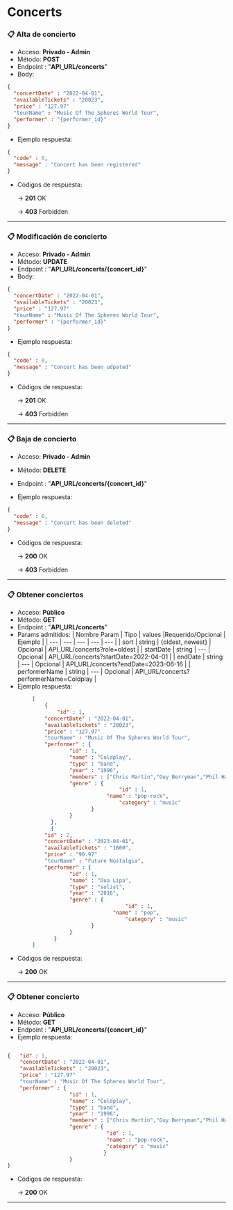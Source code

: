 # Concerts

### 📋 Alta de concierto

- Acceso: **Privado - Admin**
- Método: **POST**
- Endpoint : "**API_URL/concerts**"
- Body:

```json
{
  "concertDate" : "2022-04-01",
  "availableTickets" : "20023",
  "price" : "127.97"
  "tourName" : "Music Of The Spheres World Tour",
  "performer" : "{performer_id}"
}
```

- Ejemplo respuesta:

```json
{
  "code" : 0,
  "message" : "Concert has been registered"
}
```

- Códigos de respuesta:
    
    → **201** OK
    
    → **403** Forbidden

---

### 📋 Modificación de concierto

- Acceso: **Privado - Admin**
- Método: **UPDATE**
- Endpoint : "**API_URL/concerts/{concert_id}**"
- Body:

```json
{
  "concertDate" : "2022-04-01",
  "availableTickets" : "20023",
  "price" : "127.97"
  "tourName" : "Music Of The Spheres World Tour",
  "performer" : "{performer_id}"
}
```

- Ejemplo respuesta:

```json
{
  "code" : 0,
  "message" : "Concert has been udpated"
}
```

- Códigos de respuesta:
    
    → **201** OK
    
    → **403** Forbidden

---

### 📋 Baja de concierto

- Acceso: **Privado - Admin**
- Método: **DELETE**
- Endpoint : "**API_URL/concerts/{concert_id}**"

- Ejemplo respuesta:

```json
{
  "code" : 0,
  "message" : "Concert has been deleted"
}
```

- Códigos de respuesta:
    
    → **200** OK
    
    → **403** Forbidden

---

### 📋 Obtener conciertos

- Acceso: **Público**
- Método: **GET**
- Endpoint : "**API_URL/concerts**"
- Params admitidos:
	| Nombre Param | Tipo | values |Requerido/Opcional | Ejemplo | 
	| --- | --- | --- | --- | --- |
	| sort | string | {oldest, newest} | Opcional | API_URL/concerts?role=oldest |
	| startDate | string | --- | Opcional | API_URL/concerts?startDate=2022-04-01 |
	| endDate | string | --- | Opcional | API_URL/concerts?endDate=2023-06-16 |
	| performerName | string | --- | Opcional | API_URL/concerts?performerName=Coldplay |
- Ejemplo respuesta:
```json
		[
		    {
		    	"id" : 1,
  			"concertDate" : "2022-04-01",
			"availableTickets" : "20023",
	  		"price" : "127.97"
  			"tourName" : "Music Of The Spheres World Tour",
  			"performer" : {
  					"id" : 1,
  					"name" : "Coldplay",
  					"type" : "band",
  					"year" : "1996",
  					"members" : ["Chris Martin","Guy Berryman","Phil Harvey","Will Champion","Jon Buckland"],
					"genre" : {
    		      				  	"id" : 1,
   		      					"name" : "pop-rock",
    		      					"category" : "music"
		   				   }
   					}
		      },
		      {	
	 		"id" : 2,
  			"concertDate" : "2023-04-01",
			"availableTickets" : "1800",
		  	"price" : "90.97"
  			"tourName" : "Future Nostalgia",
	  		"performer" : {
  				   	"id" : 1,
  					"name" : "Dua Lipa",
  					"type" : "solist",
  					"year" : "2016",
					"genre" : {
    		      				      "id" : 1,
   		      				      "name" : "pop",
    		      				      "category" : "music"
		   			 	   }
   					}
		       }
		]
```

- Códigos de respuesta:
    
    → **200** OK
	
---

### 📋 Obtener concierto

- Acceso: **Público**
- Método: **GET**
- Endpoint : "**API_URL/concerts/{concert_id}**"
- Ejemplo respuesta:
```json

{	"id" : 1,
  	"concertDate" : "2022-04-01",
	"availableTickets" : "20023",
	"price" : "127.97"
  	"tourName" : "Music Of The Spheres World Tour",
  	"performer" : {
  					"id" : 1,
  					"name" : "Coldplay",
  					"type" : "band",
  					"year" : "1996",
  					"members" : ["Chris Martin","Guy Berryman","Phil Harvey","Will Champion","Jon Buckland"],
					"genre" : {
    		      				"id" : 1,
   		      					"name" : "pop-rock",
    		      				"category" : "music"
		   					   }
   					}
}	
```

- Códigos de respuesta:
    
    → **200** OK

---
	
